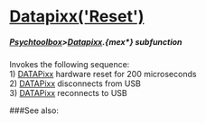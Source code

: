 # [Datapixx('Reset')](Datapixx-Reset) 
##### [Psychtoolbox](Psychtoolbox)>[Datapixx](Datapixx).{mex*} subfunction


Invokes the following sequence:  
    1) [DATAPixx](DATAPixx) hardware reset for 200 microseconds  
    2) [DATAPixx](DATAPixx) disconnects from USB  
    3) [DATAPixx](DATAPixx) reconnects to USB  
  


###See also:

